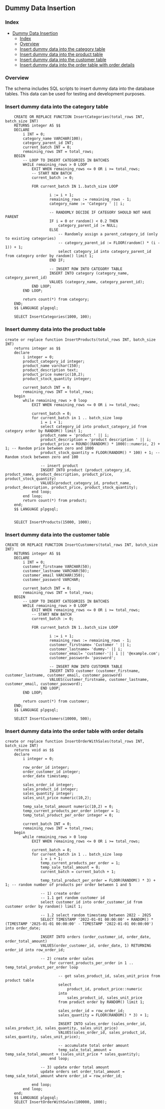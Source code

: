 ## Dummy Data Insertion

### Index

- [Dummy Data Insertion](#dummy-data-insertion)
  - [Index](#index)
  - [Overview](#overview)
  - [Insert dummy data into the category table](#insert-dummy-data-into-the-category-table)
  - [Insert dummy data into the product table](#insert-dummy-data-into-the-product-table)
  - [Insert dummy data into the customer table](#insert-dummy-data-into-the-customer-table)
  - [Insert dummy data into the order table with order details](#insert-dummy-data-into-the-order-table-with-order-details)

### Overview

The schema includes SQL scripts to insert dummy data into the database tables. This data can be used for testing and development purposes.

### Insert dummy data into the category table

        CREATE OR REPLACE FUNCTION InsertCategories(total_rows INT, batch_size INT)
        RETURNS integer AS $$
        DECLARE
            i INT = 0;
            category_name VARCHAR(100);
            category_parent_id INT;
            current_batch INT = 0;
            remaining_rows INT = total_rows;
        BEGIN
            -- LOOP TO INSERT CATEGORIES IN BATCHES
            WHILE remaining_rows > 0 LOOP
                EXIT WHEN remaining_rows <= 0 OR i >= total_rows;
                -- START NEW BATCH
                current_batch := 0;

                FOR current_batch IN 1..batch_size LOOP

                        i := i + 1;
                        remaining_rows := remaining_rows - 1;
                        category_name := 'Category ' || i;

                        -- RANDOMLY DECIDE IF CATEGORY SHOULD NOT HAVE PARENT
                        IF i = 0 or random() < 0.2 THEN
                            category_parent_id := NULL;
                        ELSE
                            -- Randomly assign a parent_category_id (only to existing categories)
                            -- category_parent_id := FLOOR(random() * (i - 1)) + 1;
                            select category_id into category_parent_id from category order by random() limit 1;
                        END IF;

                        -- INSERT ROW INTO CATEGORY TABLE
                        INSERT INTO category (category_name, category_parent_id)
                        VALUES (category_name, category_parent_id);
                END LOOP;
            END LOOP;

            return count(*) from category;
        END;
        $$ LANGUAGE plpgsql;

        SELECT InsertCategories(1000, 100);

### Insert dummy data into the product table

    create or replace function InsertProducts(total_rows INT, batch_size INT)
        returns integer as $$
        declare
            i integer = 0;
            product_category_id integer;
            product_name varchar(150);
            product_description text;
            product_price numeric(10,2);
            product_stock_quantity integer;

            current_batch INT = 0;
            remaining_rows INT = total_rows;
        begin
            while remaining_rows > 0 loop
                EXIT WHEN remaining_rows <= 0 OR i >= total_rows;

                current_batch = 0;
                for current_batch in 1 .. batch_size loop
                    i = i + 1;
                    select category_id into product_category_id from category order by RANDOM() limit 1;
                    product_name = 'product ' || i;
                    product_description = 'product description ' || i;
                    product_price = ROUND((RANDOM() * 1000)::numeric, 2) + 1; -- Random price between zero and 1000
                    product_stock_quantity = FLOOR(RANDOM() * 100) + 1; -- Random stock between zero and 100

                    -- insert product
                    INSERT INTO product (product_category_id, product_name, product_description, product_price, product_stock_quantity)
                    VALUES(product_category_id, product_name, product_description, product_price, product_stock_quantity);
                end loop;
            end loop;
            return count(*) from product;
        end;
        $$ LANGUAGE plpgsql;


        SELECT InsertProducts(15000, 1000);

### Insert dummy data into the customer table

    CREATE OR REPLACE FUNCTION InsertCustomers(total_rows INT, batch_size INT)
        RETURNS integer AS $$
        DECLARE
            i INT = 0;
            customer_firstname VARCHAR(50);
            customer_lastname VARCHAR(50);
            customer_email VARCHAR(350);
            customer_password VARCHAR;

            current_batch INT = 0;
            remaining_rows INT = total_rows;
        BEGIN
            -- LOOP TO INSERT CATEGORIES IN BATCHES
            WHILE remaining_rows > 0 LOOP
                EXIT WHEN remaining_rows <= 0 OR i >= total_rows;
                -- START NEW BATCH
                current_batch := 0;

                FOR current_batch IN 1..batch_size LOOP

                        i := i + 1;
                        remaining_rows := remaining_rows - 1;
                        customer_firstname= 'Customer ' || i;
                        customer_lastname= 'dummy-' || i;
                        customer_email= 'customer-'|| i || '@example.com';
                        customer_password= 'password';

                        -- INSERT ROW INTO CUSTOMER TABLE
                        INSERT INTO customer (customer_firstname, customer_lastname, customer_email, customer_password)
                        VALUES(customer_firstname, customer_lastname, customer_email, customer_password);
                    END LOOP;
            END LOOP;

            return count(*) from customer;
        END;
        $$ LANGUAGE plpgsql;

        SELECT InsertCustomers(10000, 500);

### Insert dummy data into the order table with order details

    create or replace function InsertOrderWithSales(total_rows INT, batch_size INT)
        returns void as $$
        declare
            i integer = 0;

            row_order_id integer;
            order_customer_id integer;
            order_date timestamp;

            sales_order_id integer;
            sales_product_id integer;
            sales_quantity integer;
            sales_unit_price numeric(10,2);

            temp_sale_total_amount numeric(10,2) = 0;
            temp_current_products_per_order integer = 1;
            temp_total_product_per_order integer = 0;

            current_batch INT = 0;
            remaining_rows INT = total_rows;
        begin
            while remaining_rows > 0 loop
                EXIT WHEN remaining_rows <= 0 OR i >= total_rows;

                current_batch = 0;
                for current_batch in 1 .. batch_size loop
                    i = i + 1;
                    temp_current_products_per_order = 1;
                    temp_sale_total_amount = 0;
                    current_batch = current_batch + 1;

                    temp_total_product_per_order = FLOOR(RANDOM() * 3) + 1; -- random number of products per order between 1 and 5

                    -- 1) create order
                    -- 1.1 get random customer id
                    select customer_id into order_customer_id from customer order by random() limit 1;

                    -- 1.2 select random timestamp between 2022 - 2025
                    SELECT TIMESTAMP '2022-01-01 00:00:00' + RANDOM() * (TIMESTAMP '2025-01-01 00:00:00' - TIMESTAMP '2022-01-01 00:00:00') into order_date;

                    INSERT INTO orders (order_customer_id, order_date, order_total_amount)
                    VALUES(order_customer_id, order_date, 1) RETURNING order_id into row_order_id;

                    -- 2) create order sales
                        for current_products_per_order in 1 .. temp_total_product_per_order loop

                            -- get sales_product_id, sales_unit_price from product table
                            select
                                product_id, product_price::numeric
                            into
                                sales_product_id, sales_unit_price
                            from product order by RANDOM() limit 1;

                            sales_order_id = row_order_id;
                            sales_quantity = FLOOR(RANDOM() * 3) + 1;

                            INSERT INTO sales_order (sales_order_id, sales_product_id, sales_quantity, sales_unit_price)
                            VALUES(sales_order_id, sales_product_id, sales_quantity, sales_unit_price);

                            -- accumulate total order amount
                            temp_sale_total_amount = temp_sale_total_amount + (sales_unit_price * sales_quantity);
                        end loop;

                    -- 3) update order total amount
                    update orders set order_total_amount = temp_sale_total_amount where order_id = row_order_id;

                end loop;
            end loop;
        end;
        $$ LANGUAGE plpgsql;
        SELECT InsertOrderWithSales(100000, 1000);
